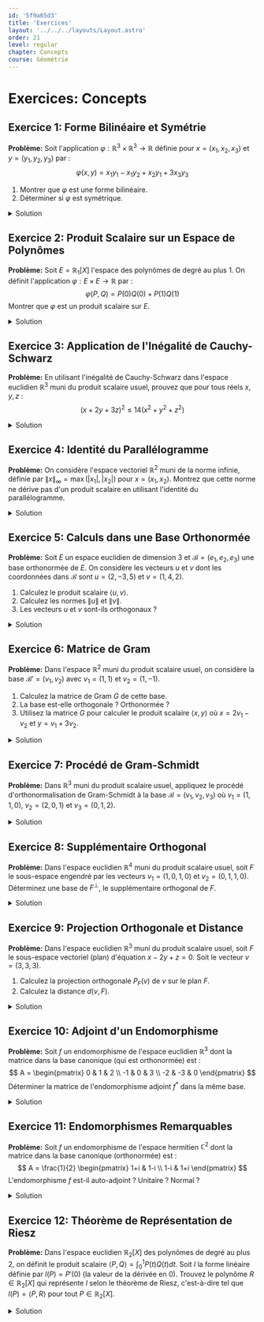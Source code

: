 ```yaml
---
id: '5f9a65d3'
title: 'Exercices'
layout: '../../../layouts/Layout.astro'
order: 21
level: regular
chapter: Concepts
course: Géométrie
---
```


# Exercices: Concepts

## Exercice 1: Forme Bilinéaire et Symétrie

**Problème:** Soit l'application $\varphi: \mathbb{R}^3 \times \mathbb{R}^3 \to \mathbb{R}$ définie pour $x=(x_1, x_2, x_3)$ et $y=(y_1, y_2, y_3)$ par :
$$ \varphi(x, y) = x_1 y_1 - x_1 y_2 + x_2 y_1 + 3x_3 y_3 $$
1. Montrer que $\varphi$ est une forme bilinéaire.
2. Déterminer si $\varphi$ est symétrique.

<details>
<summary>Solution</summary>

**Méthode:** Pour prouver la bilinéarité, nous devons vérifier la linéarité par rapport à la première variable (à gauche) et par rapport à la seconde variable (à droite). Pour vérifier la symétrie, nous devons comparer $\varphi(x, y)$ et $\varphi(y, x)$.

**Étapes:**

1.  **Linéarité à gauche:**
    Soient $x, x' \in \mathbb{R}^3$ et $\lambda \in \mathbb{R}$. On doit vérifier que $\varphi(x + \lambda x', y) = \varphi(x, y) + \lambda \varphi(x', y)$.
    $x + \lambda x' = (x_1+\lambda x'_1, x_2+\lambda x'_2, x_3+\lambda x'_3)$.
    $ \varphi(x + \lambda x', y) = (x_1+\lambda x'_1)y_1 - (x_1+\lambda x'_1)y_2 + (x_2+\lambda x'_2)y_1 + 3(x_3+\lambda x'_3)y_3 $
    $ = x_1 y_1 + \lambda x'_1 y_1 - x_1 y_2 - \lambda x'_1 y_2 + x_2 y_1 + \lambda x'_2 y_1 + 3x_3 y_3 + 3\lambda x'_3 y_3 $
    En regroupant les termes :
    $ = (x_1 y_1 - x_1 y_2 + x_2 y_1 + 3x_3 y_3) + \lambda(x'_1 y_1 - x'_1 y_2 + x'_2 y_1 + 3x'_3 y_3) $
    $ = \varphi(x, y) + \lambda \varphi(x', y) $.
    La linéarité à gauche est vérifiée.

2.  **Linéarité à droite:**
    La démarche est similaire. Soient $y, y' \in \mathbb{R}^3$ et $\lambda \in \mathbb{R}$.
    $ \varphi(x, y + \lambda y') = x_1(y_1+\lambda y'_1) - x_1(y_2+\lambda y'_2) + x_2(y_1+\lambda y'_1) + 3x_3(y_3+\lambda y'_3) $
    $ = x_1 y_1 + \lambda x_1 y'_1 - x_1 y_2 - \lambda x_1 y'_2 + x_2 y_1 + \lambda x_2 y'_1 + 3x_3 y_3 + 3\lambda x_3 y'_3 $
    $ = (x_1 y_1 - x_1 y_2 + x_2 y_1 + 3x_3 y_3) + \lambda(x_1 y'_1 - x_1 y'_2 + x_2 y'_1 + 3x_3 y'_3) $
    $ = \varphi(x, y) + \lambda \varphi(x, y') $.
    La linéarité à droite est vérifiée.
    Puisque $\varphi$ est linéaire à gauche et à droite, c'est une forme bilinéaire.

3.  **Vérification de la symétrie:**
    On calcule $\varphi(y, x)$ et on compare avec $\varphi(x, y)$.
    $\varphi(y, x) = y_1 x_1 - y_1 x_2 + y_2 x_1 + 3y_3 x_3$
    $\varphi(y, x) = x_1 y_1 + x_1 y_2 - x_2 y_1 + 3x_3 y_3$
    Comparons avec $\varphi(x, y) = x_1 y_1 - x_1 y_2 + x_2 y_1 + 3x_3 y_3$.
    Les termes $-x_1 y_2 + x_2 y_1$ dans $\varphi(x,y)$ sont différents des termes $x_1 y_2 - x_2 y_1$ dans $\varphi(y,x)$.
    Prenons un contre-exemple : $x=(1,0,0)$ et $y=(0,1,0)$.
    $\varphi(x, y) = 1(0) - 1(1) + 0(0) + 3(0)(0) = -1$.
    $\varphi(y, x) = 0(1) - 0(0) + 1(1) + 3(0)(0) = 1$.
    Comme $\varphi(x, y) \neq \varphi(y, x)$, la forme n'est pas symétrique.

**Réponse:** $\varphi$ est une forme bilinéaire, mais elle n'est pas symétrique.

</details>

## Exercice 2: Produit Scalaire sur un Espace de Polynômes

**Problème:** Soit $E = \mathbb{R}_1[X]$ l'espace des polynômes de degré au plus 1. On définit l'application $\varphi: E \times E \to \mathbb{R}$ par :
$$ \varphi(P, Q) = P(0)Q(0) + P(1)Q(1) $$
Montrer que $\varphi$ est un produit scalaire sur $E$.

<details>
<summary>Solution</summary>

**Méthode:** Pour montrer que $\varphi$ est un produit scalaire sur l'espace réel $E$, nous devons vérifier les trois propriétés :
1. $\varphi$ est une forme bilinéaire.
2. $\varphi$ est symétrique.
3. $\varphi$ est définie positive.

**Étapes:**

1.  **Bilinearité:** La vérification est similaire à celle de l'exercice 1. Montrons la linéarité à gauche. Soient $P_1, P_2, Q \in E$ et $\lambda \in \mathbb{R}$.
    $\varphi(P_1 + \lambda P_2, Q) = (P_1 + \lambda P_2)(0) Q(0) + (P_1 + \lambda P_2)(1) Q(1)$
    $ = (P_1(0) + \lambda P_2(0))Q(0) + (P_1(1) + \lambda P_2(1))Q(1) $
    $ = P_1(0)Q(0) + \lambda P_2(0)Q(0) + P_1(1)Q(1) + \lambda P_2(1)Q(1) $
    $ = (P_1(0)Q(0) + P_1(1)Q(1)) + \lambda (P_2(0)Q(0) + P_2(1)Q(1)) $
    $ = \varphi(P_1, Q) + \lambda \varphi(P_2, Q) $.
    La linéarité à droite se montre de la même manière, profitant de la symétrie de la formule. Donc $\varphi$ est bilinéaire.

2.  **Symétrie:** On doit vérifier si $\varphi(P, Q) = \varphi(Q, P)$.
    $\varphi(Q, P) = Q(0)P(0) + Q(1)P(1) = P(0)Q(0) + P(1)Q(1) = \varphi(P, Q)$.
    La forme est donc symétrique.

3.  **Définie positive:**
    a) **Positivité:** On doit montrer que $\varphi(P, P) \ge 0$ pour tout $P \in E$.
    $\varphi(P, P) = P(0)P(0) + P(1)P(1) = (P(0))^2 + (P(1))^2$.
    C'est une somme de carrés de nombres réels, donc $\varphi(P, P) \ge 0$.
    b) **Caractère défini:** On doit montrer que $\varphi(P, P) = 0 \implies P = 0_E$.
    Si $\varphi(P, P) = 0$, alors $(P(0))^2 + (P(1))^2 = 0$.
    Puisque les deux termes sont positifs, leur somme est nulle si et seulement si chaque terme est nul.
    Donc, $P(0) = 0$ et $P(1) = 0$.
    Un polynôme $P$ de $E=\mathbb{R}_1[X]$ est de la forme $P(X) = aX + b$.
    $P(0) = a(0) + b = b = 0$.
    $P(1) = a(1) + b = a + b = 0$.
    Puisque $b=0$, on a $a+0=0$, donc $a=0$.
    Ainsi, $P(X) = 0X + 0$, ce qui est le polynôme nul.
    La forme est donc définie positive.

Puisque $\varphi$ est une forme bilinéaire, symétrique et définie positive, c'est un produit scalaire.

**Réponse:** L'application $\varphi$ est bien un produit scalaire sur $\mathbb{R}_1[X]$.

</details>

## Exercice 3: Application de l'Inégalité de Cauchy-Schwarz

**Problème:** En utilisant l'inégalité de Cauchy-Schwarz dans l'espace euclidien $\mathbb{R}^3$ muni du produit scalaire usuel, prouvez que pour tous réels $x, y, z$ :
$$ (x + 2y + 3z)^2 \le 14 (x^2 + y^2 + z^2) $$

<details>
<summary>Solution</summary>

**Méthode:** L'inégalité de Cauchy-Schwarz dans un espace euclidien stipule que $|\langle u, v \rangle|^2 \le \|u\|^2 \|v\|^2$. L'idée est de choisir judicieusement deux vecteurs $u$ et $v$ dans $\mathbb{R}^3$ tels que leur produit scalaire et leurs normes correspondent aux termes de l'inégalité à démontrer.

**Étapes:**

1.  **Rappel de l'inégalité de Cauchy-Schwarz:** Pour deux vecteurs $u = (u_1, u_2, u_3)$ et $v = (v_1, v_2, v_3)$ dans $\mathbb{R}^3$, l'inégalité est :
    $$ (u_1 v_1 + u_2 v_2 + u_3 v_3)^2 \le (u_1^2 + u_2^2 + u_3^2)(v_1^2 + v_2^2 + v_3^2) $$

2.  **Choix des vecteurs:**
    Nous voulons faire apparaître le terme $x + 2y + 3z$. Nous pouvons l'interpréter comme le produit scalaire de $u=(x,y,z)$ et $v=(1,2,3)$.
    Choisissons donc $u = (x, y, z)$ et $v = (1, 2, 3)$.

3.  **Calcul du produit scalaire et des normes:**
    - Produit scalaire : $\langle u, v \rangle = x \cdot 1 + y \cdot 2 + z \cdot 3 = x + 2y + 3z$.
    - Norme de $u$ au carré : $\|u\|^2 = \langle u, u \rangle = x^2 + y^2 + z^2$.
    - Norme de $v$ au carré : $\|v\|^2 = \langle v, v \rangle = 1^2 + 2^2 + 3^2 = 1 + 4 + 9 = 14$.

4.  **Application de l'inégalité:**
    En remplaçant ces expressions dans l'inégalité $|\langle u, v \rangle|^2 \le \|u\|^2 \|v\|^2$, on obtient :
    $$ (x + 2y + 3z)^2 \le (x^2 + y^2 + z^2)(14) $$
    Ce qui est exactement l'inégalité demandée.

**Réponse:** L'inégalité $(x + 2y + 3z)^2 \le 14 (x^2 + y^2 + z^2)$ est une conséquence directe de l'inégalité de Cauchy-Schwarz appliquée aux vecteurs $(x,y,z)$ et $(1,2,3)$.

</details>

## Exercice 4: Identité du Parallélogramme

**Problème:** On considère l'espace vectoriel $\mathbb{R}^2$ muni de la norme infinie, définie par $\|x\|_\infty = \max(|x_1|, |x_2|)$ pour $x=(x_1, x_2)$. Montrez que cette norme ne dérive pas d'un produit scalaire en utilisant l'identité du parallélogramme.

<details>
<summary>Solution</summary>

**Méthode:** Une norme $\| \cdot \|$ dérive d'un produit scalaire si et seulement si elle satisfait l'identité du parallélogramme pour tous vecteurs $x, y$:
$$ \|x + y\|^2 + \|x - y\|^2 = 2(\|x\|^2 + \|y\|^2) $$
Pour montrer que la norme infinie ne dérive pas d'un produit scalaire, il suffit de trouver un contre-exemple, c'est-à-dire une paire de vecteurs $x, y$ pour laquelle cette identité est fausse.

**Étapes:**

1.  **Choix de vecteurs simples:** Prenons les vecteurs de la base canonique, $x = (1, 0)$ et $y = (0, 1)$. Ils sont simples à manipuler et souvent efficaces pour trouver des contre-exemples.

2.  **Calcul des termes de gauche de l'identité:**
    - $x + y = (1, 0) + (0, 1) = (1, 1)$.
    - $x - y = (1, 0) - (0, 1) = (1, -1)$.
    - $\|x + y\|_\infty = \max(|1|, |1|) = 1$.
    - $\|x - y\|_\infty = \max(|1|, |-1|) = 1$.
    - Le membre de gauche est donc : $\|x + y\|_\infty^2 + \|x - y\|_\infty^2 = 1^2 + 1^2 = 2$.

3.  **Calcul des termes de droite de l'identité:**
    - $\|x\|_\infty = \max(|1|, |0|) = 1$.
    - $\|y\|_\infty = \max(|0|, |1|) = 1$.
    - Le membre de droite est donc : $2(\|x\|_\infty^2 + \|y\|_\infty^2) = 2(1^2 + 1^2) = 2(1+1) = 4$.

4.  **Comparaison:**
    Nous avons trouvé que le membre de gauche vaut 2, tandis que le membre de droite vaut 4.
    Comme $2 \neq 4$, l'identité du parallélogramme n'est pas vérifiée pour ces vecteurs.

**Réponse:** La norme infinie ne satisfait pas l'identité du parallélogramme, donc elle ne dérive pas d'un produit scalaire.

</details>

## Exercice 5: Calculs dans une Base Orthonormée

**Problème:** Soit $E$ un espace euclidien de dimension 3 et $\mathcal{B}=(e_1, e_2, e_3)$ une base orthonormée de $E$. On considère les vecteurs $u$ et $v$ dont les coordonnées dans $\mathcal{B}$ sont $u = (2, -3, 5)$ et $v = (1, 4, 2)$.
1. Calculez le produit scalaire $\langle u, v \rangle$.
2. Calculez les normes $\|u\|$ et $\|v\|$.
3. Les vecteurs $u$ et $v$ sont-ils orthogonaux ?

<details>
<summary>Solution</summary>

**Méthode:** L'un des grands avantages des bases orthonormées est qu'elles simplifient les calculs de produit scalaire et de norme. Les formules sont les mêmes que pour le produit scalaire usuel dans $\mathbb{R}^n$.
Si $x = (x_1, \dots, x_n)$ et $y = (y_1, \dots, y_n)$ dans une base orthonormée, alors :
- $\langle x, y \rangle = \sum_{i=1}^n x_i y_i$
- $\|x\|^2 = \sum_{i=1}^n x_i^2$

**Étapes:**

1.  **Calcul du produit scalaire:**
    Les coordonnées de $u$ sont $(u_1, u_2, u_3) = (2, -3, 5)$ et celles de $v$ sont $(v_1, v_2, v_3) = (1, 4, 2)$.
    $\langle u, v \rangle = u_1 v_1 + u_2 v_2 + u_3 v_3$
    $\langle u, v \rangle = (2)(1) + (-3)(4) + (5)(2)$
    $\langle u, v \rangle = 2 - 12 + 10 = 0$.

2.  **Calcul des normes:**
    - Pour le vecteur $u$:
    $\|u\|^2 = u_1^2 + u_2^2 + u_3^2 = 2^2 + (-3)^2 + 5^2 = 4 + 9 + 25 = 38$.
    Donc, $\|u\| = \sqrt{38}$.
    - Pour le vecteur $v$:
    $\|v\|^2 = v_1^2 + v_2^2 + v_3^2 = 1^2 + 4^2 + 2^2 = 1 + 16 + 4 = 21$.
    Donc, $\|v\| = \sqrt{21}$.

3.  **Vérification de l'orthogonalité:**
    Deux vecteurs sont orthogonaux si et seulement si leur produit scalaire est nul.
    D'après la question 1, nous avons calculé $\langle u, v \rangle = 0$.
    Par conséquent, les vecteurs $u$ et $v$ sont orthogonaux.

**Réponse:**
1.  $\langle u, v \rangle = 0$
2.  $\|u\| = \sqrt{38}$ et $\|v\| = \sqrt{21}$
3.  Oui, les vecteurs $u$ et $v$ sont orthogonaux.

</details>

## Exercice 6: Matrice de Gram

**Problème:** Dans l'espace $\mathbb{R}^2$ muni du produit scalaire usuel, on considère la base $\mathcal{B}' = (v_1, v_2)$ avec $v_1 = (1, 1)$ et $v_2 = (1, -1)$.
1. Calculez la matrice de Gram $G$ de cette base.
2. La base est-elle orthogonale ? Orthonormée ?
3. Utilisez la matrice $G$ pour calculer le produit scalaire $\langle x, y \rangle$ où $x = 2v_1 - v_2$ et $y = v_1 + 3v_2$.

<details>
<summary>Solution</summary>

**Méthode:** La matrice de Gram $G$ d'une base $(v_1, \dots, v_n)$ a pour coefficients $G_{ij} = \langle v_i, v_j \rangle$. Une fois $G$ calculée, le produit scalaire de deux vecteurs $x$ et $y$ dont les coordonnées dans cette base sont les vecteurs colonnes $X$ et $Y$ est donné par $\langle x, y \rangle = {}^tX G Y$.

**Étapes:**

1.  **Calcul de la matrice de Gram $G$:**
    $G_{11} = \langle v_1, v_1 \rangle = \langle (1,1), (1,1) \rangle = 1^2 + 1^2 = 2$.
    $G_{12} = \langle v_1, v_2 \rangle = \langle (1,1), (1,-1) \rangle = 1(1) + 1(-1) = 0$.
    $G_{21} = \langle v_2, v_1 \rangle = \langle (1,-1), (1,1) \rangle = 1(1) + (-1)(1) = 0$.
    $G_{22} = \langle v_2, v_2 \rangle = \langle (1,-1), (1,-1) \rangle = 1^2 + (-1)^2 = 2$.
    La matrice de Gram est donc $G = \begin{pmatrix} 2 & 0 \\ 0 & 2 \end{pmatrix}$.

2.  **Analyse de la base:**
    Une base est orthogonale si sa matrice de Gram est diagonale. Ici, $G_{12} = G_{21} = 0$, donc la base est orthogonale.
    Une base est orthonormée si sa matrice de Gram est la matrice identité. Ici, les termes diagonaux $G_{11}$ et $G_{22}$ ne sont pas égaux à 1. La base n'est donc pas orthonormée (les vecteurs ne sont pas de norme 1).

3.  **Calcul du produit scalaire via la matrice de Gram:**
    Les coordonnées de $x$ dans la base $\mathcal{B}'$ sont $X = \begin{pmatrix} 2 \\ -1 \end{pmatrix}$.
    Les coordonnées de $y$ dans la base $\mathcal{B}'$ sont $Y = \begin{pmatrix} 1 \\ 3 \end{pmatrix}$.
    Le produit scalaire est $\langle x, y \rangle = {}^tX G Y$.
    $\langle x, y \rangle = \begin{pmatrix} 2 & -1 \end{pmatrix} \begin{pmatrix} 2 & 0 \\ 0 & 2 \end{pmatrix} \begin{pmatrix} 1 \\ 3 \end{pmatrix}$
    $= \begin{pmatrix} 2 & -1 \end{pmatrix} \begin{pmatrix} 2(1) + 0(3) \\ 0(1) + 2(3) \end{pmatrix} = \begin{pmatrix} 2 & -1 \end{pmatrix} \begin{pmatrix} 2 \\ 6 \end{pmatrix}$
    $= 2(2) + (-1)(6) = 4 - 6 = -2$.

    **Vérification (calcul direct):**
    $x = 2(1,1) - (1,-1) = (2,2) - (1,-1) = (1,3)$.
    $y = 1(1,1) + 3(1,-1) = (1,1) + (3,-3) = (4,-2)$.
    $\langle x, y \rangle = \langle (1,3), (4,-2) \rangle = 1(4) + 3(-2) = 4 - 6 = -2$.
    Les deux méthodes donnent le même résultat.

**Réponse:**
1.  $G = \begin{pmatrix} 2 & 0 \\ 0 & 2 \end{pmatrix}$
2.  La base est orthogonale mais pas orthonormée.
3.  $\langle x, y \rangle = -2$

</details>

## Exercice 7: Procédé de Gram-Schmidt

**Problème:** Dans $\mathbb{R}^3$ muni du produit scalaire usuel, appliquez le procédé d'orthonormalisation de Gram-Schmidt à la base $\mathcal{B} = (v_1, v_2, v_3)$ où $v_1 = (1, 1, 0)$, $v_2 = (2, 0, 1)$ et $v_3 = (0, 1, 2)$.

<details>
<summary>Solution</summary>

**Méthode:** On construit la base orthonormée $(e_1, e_2, e_3)$ pas à pas.
1. On normalise $v_1$ pour obtenir $e_1$.
2. On orthogonalise $v_2$ par rapport à $e_1$ pour obtenir $e'_2$, puis on normalise $e'_2$ pour obtenir $e_2$.
3. On orthogonalise $v_3$ par rapport à $e_1$ et $e_2$ pour obtenir $e'_3$, puis on normalise $e'_3$ pour obtenir $e_3$.

**Étapes:**

1.  **Construction de $e_1$:**
    $\|v_1\|^2 = 1^2 + 1^2 + 0^2 = 2$. Donc $\|v_1\| = \sqrt{2}$.
    $e_1 = \frac{v_1}{\|v_1\|} = \frac{1}{\sqrt{2}}(1, 1, 0)$.

2.  **Construction de $e_2$:**
    On calcule d'abord le vecteur $e'_2$ orthogonal à $e_1$.
    $e'_2 = v_2 - \langle v_2, e_1 \rangle e_1$.
    $\langle v_2, e_1 \rangle = \langle (2,0,1), \frac{1}{\sqrt{2}}(1,1,0) \rangle = \frac{1}{\sqrt{2}}(2 \cdot 1 + 0 \cdot 1 + 1 \cdot 0) = \frac{2}{\sqrt{2}} = \sqrt{2}$.
    $e'_2 = (2,0,1) - \sqrt{2} \left( \frac{1}{\sqrt{2}}(1,1,0) \right) = (2,0,1) - (1,1,0) = (1, -1, 1)$.
    On normalise $e'_2$:
    $\|e'_2\|^2 = 1^2 + (-1)^2 + 1^2 = 3$. Donc $\|e'_2\| = \sqrt{3}$.
    $e_2 = \frac{e'_2}{\|e'_2\|} = \frac{1}{\sqrt{3}}(1, -1, 1)$.

3.  **Construction de $e_3$:**
    On calcule $e'_3 = v_3 - \langle v_3, e_1 \rangle e_1 - \langle v_3, e_2 \rangle e_2$.
    $\langle v_3, e_1 \rangle = \langle (0,1,2), \frac{1}{\sqrt{2}}(1,1,0) \rangle = \frac{1}{\sqrt{2}}(0 \cdot 1 + 1 \cdot 1 + 2 \cdot 0) = \frac{1}{\sqrt{2}}$.
    $\langle v_3, e_2 \rangle = \langle (0,1,2), \frac{1}{\sqrt{3}}(1,-1,1) \rangle = \frac{1}{\sqrt{3}}(0 \cdot 1 + 1 \cdot (-1) + 2 \cdot 1) = \frac{1}{\sqrt{3}}$.
    $e'_3 = (0,1,2) - \frac{1}{\sqrt{2}} e_1 - \frac{1}{\sqrt{3}} e_2$
    $e'_3 = (0,1,2) - \frac{1}{\sqrt{2}}\frac{1}{\sqrt{2}}(1,1,0) - \frac{1}{\sqrt{3}}\frac{1}{\sqrt{3}}(1,-1,1)$
    $e'_3 = (0,1,2) - \frac{1}{2}(1,1,0) - \frac{1}{3}(1,-1,1)$
    $e'_3 = (0 - \frac{1}{2} - \frac{1}{3}, 1 - \frac{1}{2} + \frac{1}{3}, 2 - 0 - \frac{1}{3}) = (-\frac{5}{6}, \frac{5}{6}, \frac{5}{3})$.
    On normalise $e'_3$:
    $\|e'_3\|^2 = (-\frac{5}{6})^2 + (\frac{5}{6})^2 + (\frac{5}{3})^2 = \frac{25}{36} + \frac{25}{36} + \frac{25}{9} = \frac{50}{36} + \frac{100}{36} = \frac{150}{36} = \frac{25}{6}$.
    $\|e'_3\| = \sqrt{\frac{25}{6}} = \frac{5}{\sqrt{6}}$.
    $e_3 = \frac{e'_3}{\|e'_3\|} = \frac{\sqrt{6}}{5}(-\frac{5}{6}, \frac{5}{6}, \frac{5}{3}) = \frac{\sqrt{6}}{6}(-1, 1, 2) = \frac{1}{\sqrt{6}}(-1, 1, 2)$.

**Réponse:** La base orthonormée obtenue est $(e_1, e_2, e_3)$ avec :
$e_1 = \frac{1}{\sqrt{2}}(1, 1, 0)$
$e_2 = \frac{1}{\sqrt{3}}(1, -1, 1)$
$e_3 = \frac{1}{\sqrt{6}}(-1, 1, 2)$

</details>

## Exercice 8: Supplémentaire Orthogonal

**Problème:** Dans l'espace euclidien $\mathbb{R}^4$ muni du produit scalaire usuel, soit $F$ le sous-espace engendré par les vecteurs $v_1 = (1, 0, 1, 0)$ et $v_2 = (0, 1, 1, 0)$. Déterminez une base de $F^\perp$, le supplémentaire orthogonal de $F$.

<details>
<summary>Solution</summary>

**Méthode:** Le supplémentaire orthogonal $F^\perp$ est l'ensemble des vecteurs $x \in \mathbb{R}^4$ qui sont orthogonaux à tous les vecteurs de $F$. Il suffit pour cela que $x$ soit orthogonal aux vecteurs d'une base de $F$.
Un vecteur $x = (x_1, x_2, x_3, x_4)$ appartient à $F^\perp$ si et seulement si $\langle x, v_1 \rangle = 0$ et $\langle x, v_2 \rangle = 0$. Cela nous donne un système d'équations linéaires à résoudre.

**Étapes:**

1.  **Écrire les conditions d'orthogonalité:**
    Soit $x = (x_1, x_2, x_3, x_4) \in F^\perp$.
    - $\langle x, v_1 \rangle = \langle (x_1, x_2, x_3, x_4), (1, 0, 1, 0) \rangle = x_1 + x_3 = 0$.
    - $\langle x, v_2 \rangle = \langle (x_1, x_2, x_3, x_4), (0, 1, 1, 0) \rangle = x_2 + x_3 = 0$.

2.  **Résoudre le système d'équations:**
    Nous avons le système :
    $$ \begin{cases} x_1 + x_3 = 0 \\ x_2 + x_3 = 0 \end{cases} $$
    De la première équation, on tire $x_1 = -x_3$.
    De la deuxième équation, on tire $x_2 = -x_3$.
    Les variables $x_3$ et $x_4$ peuvent être choisies librement. Ce sont les variables libres (ou paramètres).

3.  **Exprimer le vecteur générique de $F^\perp$:**
    Un vecteur $x \in F^\perp$ s'écrit donc :
    $x = (-x_3, -x_3, x_3, x_4)$ pour des scalaires $x_3, x_4 \in \mathbb{R}$.
    On peut décomposer ce vecteur en fonction des paramètres :
    $x = ( -x_3, -x_3, x_3, 0) + (0, 0, 0, x_4) = x_3(-1, -1, 1, 0) + x_4(0, 0, 0, 1)$.

4.  **Extraire une base de $F^\perp$:**
    Les vecteurs qui multiplient les paramètres forment une base de l'espace des solutions.
    Une base de $F^\perp$ est donc $(w_1, w_2)$ avec $w_1 = (-1, -1, 1, 0)$ et $w_2 = (0, 0, 0, 1)$.

5.  **Vérification:**
    On a $\dim(F)=2$ (car $v_1, v_2$ sont libres) et on a trouvé $\dim(F^\perp)=2$. On a bien $\dim(F) + \dim(F^\perp) = 2+2=4 = \dim(\mathbb{R}^4)$, ce qui est cohérent.

**Réponse:** Une base de $F^\perp$ est $\left( (-1, -1, 1, 0), (0, 0, 0, 1) \right)$.

</details>

## Exercice 9: Projection Orthogonale et Distance

**Problème:** Dans l'espace euclidien $\mathbb{R}^3$ muni du produit scalaire usuel, soit $F$ le sous-espace vectoriel (plan) d'équation $x - 2y + z = 0$. Soit le vecteur $v = (3, 3, 3)$.
1. Calculez la projection orthogonale $P_F(v)$ de $v$ sur le plan $F$.
2. Calculez la distance $d(v, F)$.

<details>
<summary>Solution</summary>

**Méthode:** Il y a deux approches principales :
1. Trouver une base orthonormée de $F$ et utiliser la formule $P_F(v) = \sum \langle v, e_i \rangle e_i$.
2. Travailler avec le supplémentaire orthogonal $F^\perp$. C'est souvent plus simple si $F^\perp$ est de petite dimension. Ici, $F$ est un plan dans $\mathbb{R}^3$, donc $F^\perp$ est une droite.
On utilise la relation $v = P_F(v) + P_{F^\perp}(v)$, donc $P_F(v) = v - P_{F^\perp}(v)$. La distance est alors $d(v, F) = \|v - P_F(v)\| = \|P_{F^\perp}(v)\|$.

**Étapes (Méthode 2):**

1.  **Déterminer une base de $F^\perp$:**
    Le plan $F$ a pour équation $1x - 2y + 1z = 0$. Les coefficients $(1, -2, 1)$ forment un vecteur normal au plan. Ce vecteur normal, $n=(1, -2, 1)$, est une base de $F^\perp$.
    Donc $F^\perp = \text{Vect}(n)$.

2.  **Calculer la projection sur $F^\perp$:**
    La projection de $v$ sur la droite $F^\perp$ est donnée par la formule :
    $P_{F^\perp}(v) = \frac{\langle v, n \rangle}{\|n\|^2} n$.
    - $\langle v, n \rangle = \langle (3,3,3), (1,-2,1) \rangle = 3(1) + 3(-2) + 3(1) = 3 - 6 + 3 = 0$.

3.  **Analyse du résultat:**
    Le produit scalaire $\langle v, n \rangle$ est nul. Cela signifie que le vecteur $v$ est orthogonal au vecteur $n$. Puisque $n$ engendre $F^\perp$, le vecteur $v$ est orthogonal à $F^\perp$.
    Par définition de $F = (F^\perp)^\perp$, cela signifie que le vecteur $v$ est en fait DÉJÀ dans le plan $F$.

4.  **Calcul de la projection sur $F$ et de la distance:**
    - Puisque $v \in F$, sa projection sur $F$ est lui-même : $P_F(v) = v = (3,3,3)$.
    - La distance d'un point à un sous-espace auquel il appartient est nulle. $d(v, F) = 0$.
    On peut le retrouver avec les formules :
    $P_{F^\perp}(v) = \frac{0}{\|n\|^2} n = (0,0,0)$.
    $P_F(v) = v - P_{F^\perp}(v) = (3,3,3) - (0,0,0) = (3,3,3)$.
    $d(v, F) = \|P_{F^\perp}(v)\| = \|(0,0,0)\| = 0$.

**Réponse:**
1. La projection orthogonale de $v$ sur $F$ est $P_F(v) = (3, 3, 3)$.
2. La distance de $v$ à $F$ est $d(v, F) = 0$.

</details>

## Exercice 10: Adjoint d'un Endomorphisme

**Problème:** Soit $f$ un endomorphisme de l'espace euclidien $\mathbb{R}^3$ dont la matrice dans la base canonique (qui est orthonormée) est :
$$ A = \begin{pmatrix} 0 & 1 & 2 \\ -1 & 0 & 3 \\ -2 & -3 & 0 \end{pmatrix} $$
Déterminer la matrice de l'endomorphisme adjoint $f^*$ dans la même base.

<details>
<summary>Solution</summary>

**Méthode:** Dans un espace euclidien, si la matrice d'un endomorphisme $f$ dans une base **orthonormée** est $A$, alors la matrice de son adjoint $f^*$ dans la même base est la matrice transposée de $A$, notée ${}^tA$.

**Étapes:**

1.  **Vérifier la condition sur la base:**
    Le problème stipule que la matrice $A$ est donnée dans la base canonique de $\mathbb{R}^3$. Le produit scalaire est l'usuel, pour lequel la base canonique est bien orthonormée. On peut donc appliquer la formule directement.

2.  **Calculer la transposée de la matrice $A$:**
    Pour obtenir la transposée d'une matrice, on échange les lignes et les colonnes. La première ligne de $A$ devient la première colonne de ${}^tA$, la deuxième ligne de $A$ devient la deuxième colonne de ${}^tA$, et ainsi de suite.
    $A = \begin{pmatrix} 0 & 1 & 2 \\ -1 & 0 & 3 \\ -2 & -3 & 0 \end{pmatrix}$
    La matrice de $f^*$, notée $A^*$, est :
    $A^* = {}^tA = \begin{pmatrix} 0 & -1 & -2 \\ 1 & 0 & -3 \\ 2 & 3 & 0 \end{pmatrix}$.

**Réponse:** La matrice de l'adjoint $f^*$ dans la base canonique est $\begin{pmatrix} 0 & -1 & -2 \\ 1 & 0 & -3 \\ 2 & 3 & 0 \end{pmatrix}$.

</details>

## Exercice 11: Endomorphismes Remarquables

**Problème:** Soit $f$ un endomorphisme de l'espace hermitien $\mathbb{C}^2$ dont la matrice dans la base canonique (orthonormée) est :
$$ A = \frac{1}{2} \begin{pmatrix} 1+i & 1-i \\ 1-i & 1+i \end{pmatrix} $$
L'endomorphisme $f$ est-il auto-adjoint ? Unitaire ? Normal ?

<details>
<summary>Solution</summary>

**Méthode:** On doit calculer la matrice adjointe $A^* = \overline{{}^tA}$ et la comparer à $A$ et à $A^{-1}$.
- $f$ est **auto-adjoint** si $A = A^*$.
- $f$ est **unitaire** si $A^*A = I$.
- $f$ est **normal** si $A^*A = AA^*$.
Note: Si $f$ est auto-adjoint ou unitaire, il est automatiquement normal.

**Étapes:**

1.  **Calcul de la matrice adjointe $A^*$:**
    $A = \frac{1}{2} \begin{pmatrix} 1+i & 1-i \\ 1-i & 1+i \end{pmatrix}$
    - Transposée: ${}^tA = \frac{1}{2} \begin{pmatrix} 1+i & 1-i \\ 1-i & 1+i \end{pmatrix} = A$. La matrice est symétrique.
    - Conjuguée de la transposée: $A^* = \overline{{}^tA} = \frac{1}{2} \begin{pmatrix} \overline{1+i} & \overline{1-i} \\ \overline{1-i} & \overline{1+i} \end{pmatrix} = \frac{1}{2} \begin{pmatrix} 1-i & 1+i \\ 1+i & 1-i \end{pmatrix}$.

2.  **Vérifier si $f$ est auto-adjoint:**
    On compare $A$ et $A^*$.
    $A = \frac{1}{2} \begin{pmatrix} 1+i & 1-i \\ 1-i & 1+i \end{pmatrix}$ et $A^* = \frac{1}{2} \begin{pmatrix} 1-i & 1+i \\ 1+i & 1-i \end{pmatrix}$.
    Clairement, $A \neq A^*$. Donc $f$ n'est pas auto-adjoint.

3.  **Vérifier si $f$ est unitaire:**
    On calcule le produit $A^*A$.
    $A^*A = \left(\frac{1}{2} \begin{pmatrix} 1-i & 1+i \\ 1+i & 1-i \end{pmatrix}\right) \left(\frac{1}{2} \begin{pmatrix} 1+i & 1-i \\ 1-i & 1+i \end{pmatrix}\right)$
    $A^*A = \frac{1}{4} \begin{pmatrix} (1-i)(1+i) + (1+i)(1-i) & (1-i)^2 + (1+i)^2 \\ (1+i)^2 + (1-i)^2 & (1+i)(1-i) + (1-i)(1+i) \end{pmatrix}$
    Calculons les termes :
    - $(1-i)(1+i) = 1^2 - i^2 = 1 - (-1) = 2$.
    - $(1-i)^2 = 1 - 2i + i^2 = 1 - 2i - 1 = -2i$.
    - $(1+i)^2 = 1 + 2i + i^2 = 1 + 2i - 1 = 2i$.
    En remplaçant dans la matrice :
    $A^*A = \frac{1}{4} \begin{pmatrix} 2 + 2 & -2i + 2i \\ 2i - 2i & 2 + 2 \end{pmatrix} = \frac{1}{4} \begin{pmatrix} 4 & 0 \\ 0 & 4 \end{pmatrix} = \begin{pmatrix} 1 & 0 \\ 0 & 1 \end{pmatrix} = I$.
    Puisque $A^*A = I$, l'endomorphisme $f$ est unitaire.

4.  **Vérifier si $f$ est normal:**
    Puisque $f$ est unitaire, il est automatiquement normal. En effet, si $A^*A=I$, alors $A$ est inversible et $A^{-1}=A^*$. En multipliant $A^*A=I$ par $A$ à droite, on obtient $A^*AA=A$, donc $A^*I=A$, soit $A^*=A$. Oops, non. $A^{-1}A = A A^{-1} = I$. Si $A^{-1}=A^*$, alors $A^*A = A A^* = I$. Donc la condition $A^*A=I$ implique $AA^*=I$ et donc $AA^*=A^*A$.

**Réponse:** L'endomorphisme $f$ n'est pas auto-adjoint, mais il est unitaire et donc aussi normal.

</details>

## Exercice 12: Théorème de Représentation de Riesz

**Problème:** Dans l'espace euclidien $\mathbb{R}_2[X]$ des polynômes de degré au plus 2, on définit le produit scalaire $\langle P, Q \rangle = \int_0^1 P(t)Q(t)dt$. Soit $l$ la forme linéaire définie par $l(P) = P'(0)$ (la valeur de la dérivée en 0).
Trouvez le polynôme $R \in \mathbb{R}_2[X]$ qui représente $l$ selon le théorème de Riesz, c'est-à-dire tel que $l(P) = \langle P, R \rangle$ pour tout $P \in \mathbb{R}_2[X]$.

<details>
<summary>Solution</summary>

**Méthode:** On cherche un polynôme $R(t) = at^2 + bt + c$ tel que pour tout polynôme $P(t)$, on ait $P'(0) = \int_0^1 P(t)(at^2+bt+c)dt$.
Pour déterminer les coefficients $a,b,c$, il suffit de tester cette égalité sur les polynômes d'une base de $\mathbb{R}_2[X]$. La base canonique $(1, t, t^2)$ est la plus simple.

**Étapes:**

1.  **Tester l'égalité sur $P(t)=1$:**
    $P'(t) = 0$, donc $l(P) = P'(0) = 0$.
    $\langle P, R \rangle = \int_0^1 1 \cdot (at^2+bt+c)dt = \left[ \frac{at^3}{3} + \frac{bt^2}{2} + ct \right]_0^1 = \frac{a}{3} + \frac{b}{2} + c$.
    On obtient une première équation: $\frac{a}{3} + \frac{b}{2} + c = 0$.

2.  **Tester l'égalité sur $P(t)=t$:**
    $P'(t) = 1$, donc $l(P) = P'(0) = 1$.
    $\langle P, R \rangle = \int_0^1 t \cdot (at^2+bt+c)dt = \int_0^1 (at^3+bt^2+ct)dt = \left[ \frac{at^4}{4} + \frac{bt^3}{3} + \frac{ct^2}{2} \right]_0^1 = \frac{a}{4} + \frac{b}{3} + \frac{c}{2}$.
    On obtient une deuxième équation: $\frac{a}{4} + \frac{b}{3} + \frac{c}{2} = 1$.

3.  **Tester l'égalité sur $P(t)=t^2$:**
    $P'(t) = 2t$, donc $l(P) = P'(0) = 2(0) = 0$.
    $\langle P, R \rangle = \int_0^1 t^2 \cdot (at^2+bt+c)dt = \int_0^1 (at^4+bt^3+ct^2)dt = \left[ \frac{at^5}{5} + \frac{bt^4}{4} + \frac{ct^3}{3} \right]_0^1 = \frac{a}{5} + \frac{b}{4} + \frac{c}{3}$.
    On obtient une troisième équation: $\frac{a}{5} + \frac{b}{4} + \frac{c}{3} = 0$.

4.  **Résoudre le système d'équations:**
    On a le système :
    (1) $2a + 3b + 6c = 0$
    (2) $3a + 4b + 6c = 12$
    (3) $12a + 15b + 20c = 0$
    
    (2) - (1) donne: $a + b = 12 \implies b = 12 - a$.
    
    Remplaçons $b$ dans (1) et (3):
    $2a + 3(12-a) + 6c = 0 \implies 2a + 36 - 3a + 6c = 0 \implies -a + 6c = -36 \implies a = 6c + 36$.
    $12a + 15(12-a) + 20c = 0 \implies 12a + 180 - 15a + 20c = 0 \implies -3a + 20c = -180$.
    
    Substituons $a = 6c+36$ dans cette dernière équation :
    $-3(6c+36) + 20c = -180$
    $-18c - 108 + 20c = -180$
    $2c = -72 \implies c = -36$.
    
    Maintenant, on trouve $a$ et $b$:
    $a = 6(-36) + 36 = -216 + 36 = -180$.
    $b = 12 - a = 12 - (-180) = 192$.
    
    Le polynôme de Riesz est donc $R(t) = -180t^2 + 192t - 36$.

**Réponse:** Le polynôme représentant la forme linéaire $l$ est $R(t) = -180t^2 + 192t - 36$.

</details>
